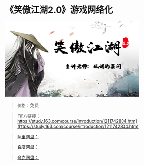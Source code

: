 # 《笑傲江湖2.0》游戏网络化

![img](../../../assets/study163/free/282d404431294600b213c04b5e7f31b1.jpg)

> 价格：免费

> [官方链接：https://study.163.com/course/introduction/1211742804.htm](https://study.163.com/course/introduction/1211742804.htm)

> [阿里网盘：]()

> [百度网盘：]()

> [夸克网盘：]()
